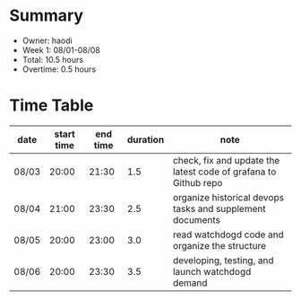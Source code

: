 # Summary
* Owner: haodi
* Week 1: 08/01-08/08
* Total: 10.5 hours
* Overtime: 0.5 hours

# Time Table
| date  | start time  | end time | duration  |  note |
|---|---|---|---|---|
| 08/03 | 20:00 | 21:30 | 1.5 | check, fix and update the latest code of grafana to Github repo |
| 08/04 | 21:00 | 23:30 | 2.5 | organize historical devops tasks and supplement documents |
| 08/05 | 20:00 | 23:00 | 3.0 | read watchdogd code and organize the structure |
| 08/06 | 20:00 | 23:30 | 3.5 | developing, testing, and launch watchdogd demand |
